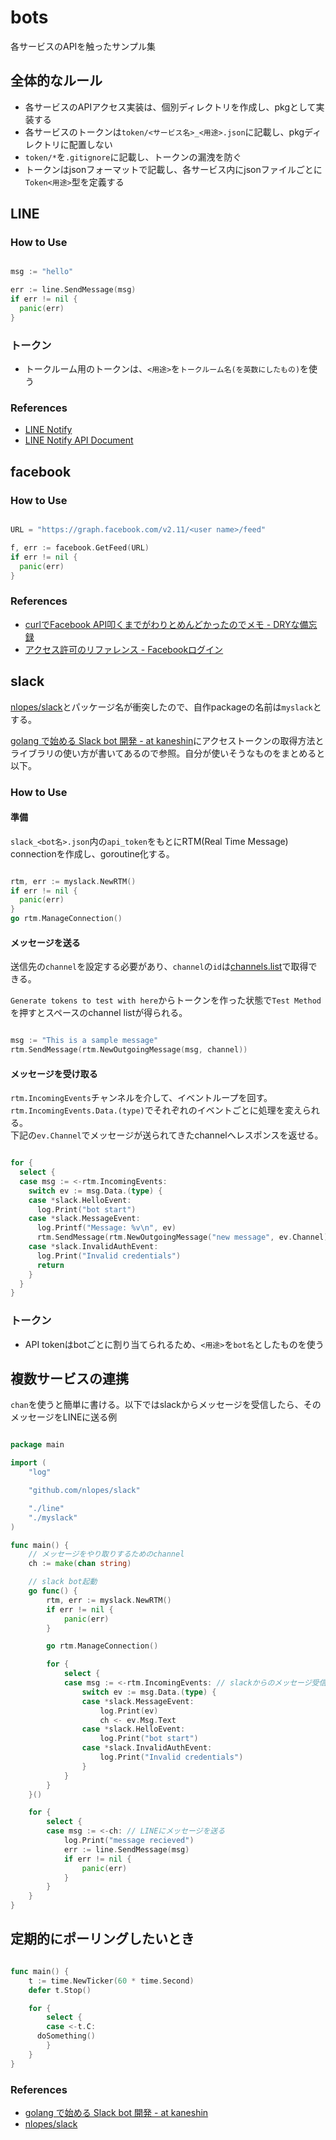 # bots

各サービスのAPIを触ったサンプル集

## 全体的なルール

* 各サービスのAPIアクセス実装は、個別ディレクトリを作成し、pkgとして実装する
* 各サービスのトークンは`token/<サービス名>_<用途>.json`に記載し、pkgディレクトリに配置しない
* `token/*`を`.gitignore`に記載し、トークンの漏洩を防ぐ
* トークンはjsonフォーマットで記載し、各サービス内にjsonファイルごとに`Token<用途>`型を定義する

## LINE

### How to Use

```go

msg := "hello"

err := line.SendMessage(msg)
if err != nil {
  panic(err)
}

```

### トークン

* トークルーム用のトークンは、`<用途>`を`トークルーム名(を英数にしたもの)`を使う


### References
* [LINE Notify](https://notify-bot.line.me/ja/)
* [LINE Notify API Document](https://notify-bot.line.me/doc/ja/)


## facebook

### How to Use

```go

URL = "https://graph.facebook.com/v2.11/<user name>/feed"

f, err := facebook.GetFeed(URL)
if err != nil {
  panic(err)
}

```

### References
* [curlでFacebook API叩くまでがわりとめんどかったのでメモ - DRYな備忘録](http://otiai10.hatenablog.com/entry/2014/11/26/152404)
* [アクセス許可のリファレンス - Facebookログイン](https://developers.facebook.com/docs/facebook-login/permissions/)


## slack
[nlopes/slack](https://github.com/nlopes/slack)とパッケージ名が衝突したので、自作packageの名前は`myslack`とする。

[golang で始める Slack bot 開発 - at kaneshin](http://blog.kaneshin.co/entry/2016/12/03/162653)にアクセストークンの取得方法とライブラリの使い方が書いてあるので参照。自分が使いそうなものをまとめると以下。

### How to Use

#### 準備

`slack_<bot名>.json`内の`api_token`をもとにRTM(Real Time Message) connectionを作成し、goroutine化する。

```go

rtm, err := myslack.NewRTM()
if err != nil {
  panic(err)
}
go rtm.ManageConnection()


```

#### メッセージを送る

送信先の`channel`を設定する必要があり、`channel`の`id`は[channels.list](https://api.slack.com/methods/channels.list/test)で取得できる。

`Generate tokens to test with here`からトークンを作った状態で`Test Method`を押すとスペースのchannel listが得られる。


```go

msg := "This is a sample message"
rtm.SendMessage(rtm.NewOutgoingMessage(msg, channel))

```

#### メッセージを受け取る

`rtm.IncomingEvents`チャンネルを介して、イベントループを回す。
`rtm.IncomingEvents.Data.(type)`でそれぞれのイベントごとに処理を変えられる。  
下記の`ev.Channel`でメッセージが送られてきたchannelへレスポンスを返せる。

```go

for {
  select {
  case msg := <-rtm.IncomingEvents:
    switch ev := msg.Data.(type) {
    case *slack.HelloEvent:
      log.Print("bot start")
    case *slack.MessageEvent:
      log.Printf("Message: %v\n", ev)
      rtm.SendMessage(rtm.NewOutgoingMessage("new message", ev.Channel))
    case *slack.InvalidAuthEvent:
      log.Print("Invalid credentials")
      return
    }
  }
}

```

### トークン
* API tokenはbotごとに割り当てられるため、`<用途>`を`bot名`としたものを使う


## 複数サービスの連携

`chan`を使うと簡単に書ける。以下ではslackからメッセージを受信したら、そのメッセージをLINEに送る例


```go

package main

import (
	"log"

	"github.com/nlopes/slack"

	"./line"
	"./myslack"
)

func main() {
	// メッセージをやり取りするためのchannel
	ch := make(chan string)

	// slack bot起動
	go func() {
		rtm, err := myslack.NewRTM()
		if err != nil {
			panic(err)
		}

		go rtm.ManageConnection()

		for {
			select {
			case msg := <-rtm.IncomingEvents: // slackからのメッセージ受信
				switch ev := msg.Data.(type) {
				case *slack.MessageEvent:
					log.Print(ev)
					ch <- ev.Msg.Text
				case *slack.HelloEvent:
					log.Print("bot start")
				case *slack.InvalidAuthEvent:
					log.Print("Invalid credentials")
				}
			}
		}
	}()

	for {
		select {
		case msg := <-ch: // LINEにメッセージを送る
			log.Print("message recieved")
			err := line.SendMessage(msg)
			if err != nil {
				panic(err)
			}
		}
	}
}

```


## 定期的にポーリングしたいとき

```go

func main() {
	t := time.NewTicker(60 * time.Second)
	defer t.Stop()

	for {
		select {
		case <-t.C:
      doSomething()
		}
	}
}

```

### References
* [golang で始める Slack bot 開発 - at kaneshin](http://blog.kaneshin.co/entry/2016/12/03/162653)
* [nlopes/slack](https://github.com/nlopes/slack)